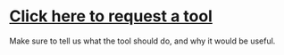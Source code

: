 # [Click here to request a tool](https://github.com/scraperwiki/tool-requests/issues)

Make sure to tell us what the tool should do, and why it would be useful.

